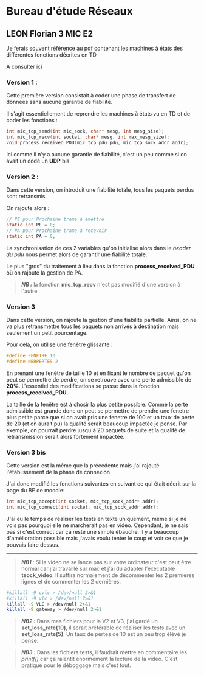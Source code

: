 # Bureau d'étude Réseaux
LEON Florian
3 MIC E2
 ---
Je ferais souvent référence au pdf contenant les machines à états des différentes fonctions décrites en TD

A consulter [ici](./MAE_BE_Reseaux.pdf)

 ### Version 1 :
Cette première version consistait à coder une phase de transfert de données sans aucune garantie de fiabilité.

Il s'agit essentiellement de reprendre les machines à états vu en TD et de coder les fonctions :
```c
int mic_tcp_send(int mic_sock, char* mesg, int mesg_size);
int mic_tcp_recv(int socket, char* mesg, int max_mesg_size);
void process_received_PDU(mic_tcp_pdu pdu, mic_tcp_sock_addr addr);
```
 Ici comme il n'y a aucune garantie de fiabilité, c'est un peu comme si on avait un codé un **UDP** bis. 
 
 ### Version 2 : 
 Dans cette version, on introduit une fiabilité totale, tous les paquets perdus sont retransmis.
 
 On rajoute alors : 
 ```c
 // PE pour Prochaine trame à émettre
static int PE = 0;
 // PA pour Prochaine trame à recevoir
static int PA = 0;
```
La synchronisation de ces 2 variables qu'on initialise alors dans le *header du pdu* nous permet alors de garantir une fiabilité totale. 

Le plus "gros" du traitement à lieu dans la fonction **process_received_PDU** où on rajoute la gestion de PA.

> ***NB :*** la fonction **mic_tcp_recv** n'est pas modifié d'une version à l'autre

### Version 3
Dans cette version, on rajoute la gestion d'une fiabilité partielle. Ainsi, on ne va plus retransmettre tous les paquets non arrivés à destination mais seulement un petit pourcentage. 

Pour cela, on utilise une fenêtre glissante : 
```c
#define FENETRE 10 
#define NBRPERTES 2 
```
En prenant une fenêtre de taille 10 et en fixant le nombre de paquet qu'on peut se permettre de perdre, on se retrouve avec une perte admissible de **20%**. L'essentiel des modifications se passe dans la fonction **process_received_PDU**. 

La taille de la fenêtre est à chosir la plus petite possible. Comme la perte admissible est grande donc on peut se permettre de prendre une fenetre plus petite parce que si on avait pris une fenetre de 100 et un taux de perte de 20 (et on aurait pu) la qualité serait beaucoup impactée je pense. Par exemple, on pourrait perdre jusqu'à 20 paquets de suite et la qualité de retransmission serait alors fortement impactée. 
 
 
 ### Version 3 bis
 Cette version est la même que la précedente mais j'ai rajouté l'établissement de la phase de connexion. 
 
 J'ai donc modifié les fonctions suivantes en suivant ce qui était décrit sur la page du BE de moodle: 
 ```c 
 int mic_tcp_accept(int socket, mic_tcp_sock_addr* addr);
 int mic_tcp_connect(int socket, mic_tcp_sock_addr addr);
 ```
 J'ai eu le temps de réaliser les tests en texte uniquement, même si je ne vois pas pourquoi elle ne marcherait pas en video.
 Cependant, je ne sais pas si c'est correct car ça reste une simple ébauche. Il y a beaucoup d'amélioration possible mais j'avais voulu tenter le coup et voir ce que je pouvais faire dessus. 
 
 ---
 > ***NB1 :*** Si la video ne se lance pas sur votre ordinateur c'est peut être normal car j'ai travaillé sur mac et j'ai du adapter l'exécutable **tsock_video**. Il suffira normalement de décommenter les 2 premières lignes et de commenter les 2 dernières. 
 
 ```bash
#killall -9 cvlc > /dev/null 2>&1
#killall -9 vlc > /dev/null 2>&1
killall -9 VLC > /dev/null 2>&1
killall -9 gateway > /dev/null 2>&1
```
 
  > ***NB2 :*** Dans mes fichiers pour la V2 et V3, j'ai gardé un **set_loss_rate(10)**, il serait préférable de réaliser les tests avec un **set_loss_rate(5)**. Un taux de pertes de 10 est un peu trop élévé je pense. 
 
 > ***NB3 :*** Dans les fichiers tests, il faudrait mettre en commentaire les *printf()* car ça ralentit énormément la lecture de la video. C'est pratique pour le déboggage mais c'est tout. 
